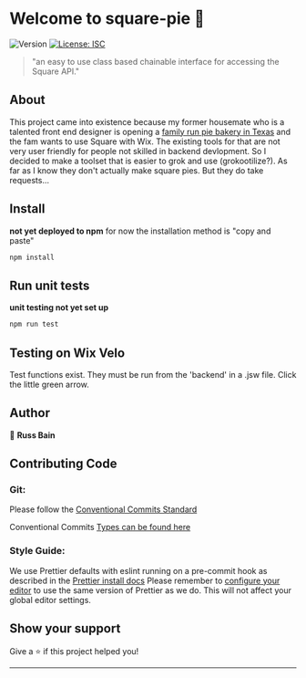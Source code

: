 # Welcome to square-pie 👋

![Version](https://img.shields.io/badge/version-1.0.0-blue.svg?cacheSeconds=2592000)
[![License: ISC](https://img.shields.io/badge/License-ISC-yellow.svg)](#)

> "an easy to use class based chainable interface for accessing the Square API."

## About

This project came into existence because my former housemate who is a talented front end designer is opening a [family run pie bakery in Texas](https://www.pievilleusa.com/) and the fam wants to use Square with Wix. The existing tools for that are not very user friendly for people not skilled in backend devlopment. So I decided to make a toolset that is easier to grok and use (grokootilize?). As far as I know they don't actually make square pies. But they do take requests...

## Install

**not yet deployed to npm**
for now the installation method is "copy and paste"

```sh
npm install
```

## Run unit tests

**unit testing not yet set up**

```sh
npm run test
```

## Testing on Wix Velo

Test functions exist. They must be run from the 'backend' in a .jsw file. Click the little green arrow.

## Author

👤 **Russ Bain**

## Contributing Code

### Git:

Please follow the [Conventional Commits Standard](https://www.conventionalcommits.org/en/v1.0.0/)

Conventional Commits [Types can be found here](https://github.com/commitizen/conventional-commit-types/blob/master/index.json)

### Style Guide:

We use Prettier defaults with eslint running on a pre-commit hook as described in the [Prettier install docs](https://prettier.io/docs/en/install.html)
Please remember to [configure your editor](https://prettier.io/docs/en/editors.html) to use the same version of Prettier as we do. This will not affect your global editor settings.

## Show your support

Give a ⭐️ if this project helped you!

---
